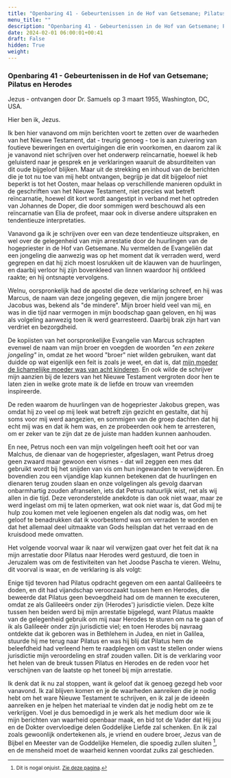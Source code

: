 ```yaml
---
title: "Openbaring 41 - Gebeurtenissen in de Hof van Getsemane; Pilatus en Herodes"
menu_title: ""
description: "Openbaring 41 - Gebeurtenissen in de Hof van Getsemane; Pilatus en Herodes"
date: 2024-02-01 06:00:01+00:41
draft: False
hidden: True
weight:
---
```

### Openbaring 41 - Gebeurtenissen in de Hof van Getsemane; Pilatus en Herodes

Jezus - ontvangen door Dr. Samuels op 3 maart 1955, Washington, DC, USA.

Hier ben ik, Jezus.

Ik ben hier vanavond om mijn berichten voort te zetten over de waarheden van het Nieuwe Testament, dat - treurig genoeg - toe is aan zuivering van foutieve beweringen en overtuigingen die erin voorkomen, en daarom zal ik je vanavond niet schrijven over het onderwerp reïncarnatie, hoewel ik heb geluisterd naar je gesprek en je verklaringen waaruit de absurditeiten van dit oude bijgeloof blijken. Maar uit de strekking en inhoud van de berichten die je tot nu toe van mij hebt ontvangen, begrijp je dat dit bijgeloof niet beperkt is tot het Oosten, maar helaas op verschillende manieren opduikt in de geschriften van het Nieuwe Testament, niet precies wat betreft reïncarnatie, hoewel dit kort wordt aangestipt in verband met het optreden van Johannes de Doper, die door sommigen werd beschouwd als een reïncarnatie van Elia de profeet, maar ook in diverse andere uitspraken en tendentieuze interpretaties.

Vanavond ga ik je schrijven over een van deze tendentieuze uitspraken, en wel over de gelegenheid van mijn arrestatie door de huurlingen van de hogepriester in de Hof van Getsemane. Nu vermelden de Evangeliën dat een jongeling die aanwezig was op het moment dat ik verraden werd, werd gegrepen en dat hij zich moest losrukken uit de klauwen van de huurlingen, en daarbij verloor hij zijn bovenkleed van linnen waardoor hij ontkleed raakte; en hij ontsnapte vervolgens.

Welnu, oorspronkelijk had de apostel die deze verklaring schreef, en hij was Marcus, de naam van deze jongeling gegeven, die mijn jongere broer Jacobus was, bekend als "de mindere". Mijn broer hield veel van mij, en was in die tijd naar vermogen in mijn boodschap gaan geloven, en hij was als volgeling aanwezig toen ik werd gearresteerd. Daarbij brak zijn hart van verdriet en bezorgdheid.

De kopiisten van het oorspronkelijke Evangelie van Marcus schrapten evenwel de naam van mijn broer en voegden de woorden *"en een zekere jongeling"* in, omdat ze het woord "broer" niet wilden gebruiken, want dat duidde op wat eigenlijk een feit is zoals je weet, en dat is, dat [mijn moeder de lichamelijke moeder was van acht kinderen](/4-nl-contemporary-messages/4-1-nl-cont-messages-by-date/4-1-5-nl-messages-2001/nl-2001-10-8-1-hr-judas/). En ook wilde de schrijver mijn aanzien bij de lezers van het Nieuwe Testament vergroten door hen te laten zien in welke grote mate ik de liefde en trouw van vreemden inspireerde.

De reden waarom de huurlingen van de hogepriester Jakobus grepen, was omdat hij zo veel op mij leek wat betreft zijn gezicht en gestalte, dat hij soms voor mij werd aangezien, en sommigen van de groep dachten dat hij echt mij was en dat ik hem was, en ze probeerden ook hem te arresteren, om er zeker van te zijn dat ze de juiste man hadden kunnen aanhouden.

En nee, Petrus noch een van mijn volgelingen heeft ooit het oor van Malchus, de dienaar van de hogepriester, afgeslagen, want Petrus droeg geen zwaard maar gewoon een vismes - dat wil zeggen een mes dat gebruikt wordt bij het snijden van vis om hun ingewanden te verwijderen. En bovendien zou een vijandige klap kunnen betekenen dat de huurlingen en dienaren terug zouden slaan en onze volgelingen als gevolg daarvan onbarmhartig zouden afranselen, iets dat Petrus natuurlijk wist, net als wij allen in die tijd. Deze veronderstelde anekdote is dan ook niet waar, maar ze werd ingelast om mij te laten opmerken, wat ook niet waar is, dat God mij te hulp zou komen met vele legioenen engelen als dat nodig was, om het geloof te benadrukken dat ik voorbestemd was om verraden te worden en dat het allemaal deel uitmaakte van Gods heilsplan dat het verraad en de kruisdood mede omvatten.

Het volgende voorval waar ik naar wil verwijzen gaat over het feit dat ik na mijn arrestatie door Pilatus naar Herodes werd gestuurd, die toen in Jeruzalem was om de festiviteiten van het Joodse Pascha te vieren. Welnu, dit voorval is waar, en de verklaring is als volgt:

Enige tijd tevoren had Pilatus opdracht gegeven om een aantal Galileeërs te doden, en dit had vijandschap veroorzaakt tussen hem en Herodes, die beweerde dat Pilatus geen bevoegdheid had om de mannen te executeren, omdat ze als Galileeërs onder zijn (Herodes') jurisdictie vielen. Deze kilte tussen hen beiden werd bij mijn arrestatie bijgelegd, want Pilatus maakte van de gelegenheid gebruik om mij naar Herodes te sturen om na te gaan of ik als Galileeër onder zijn jurisdictie viel; en toen Herodes bij navraag ontdekte dat ik geboren was in Bethlehem in Judea, en niet in Galilea, stuurde hij me terug naar Pilatus en was hij blij dat Pilatus hem de beleefdheid had verleend hem te raadplegen om vast te stellen onder wiens jurisdictie mijn veroordeling en straf zouden vallen. Dit is de verklaring voor het helen van de breuk tussen Pilatus en Herodes en de reden voor het verschijnen van de laatste op het toneel bij mijn arrestatie.

Ik denk dat ik nu zal stoppen, want ik geloof dat ik genoeg gezegd heb voor vanavond. Ik zal blijven komen en je de waarheden aanreiken die je nodig hebt om het ware Nieuwe Testament te schrijven, en ik zal je de ideeën aanreiken en je helpen het materiaal te vinden dat je nodig hebt om ze te verkrijgen. Voel je dus bemoedigd in je werk als het medium door wie ik mijn berichten van waarheid openbaar maak, en bid tot de Vader dat Hij jou en de Dokter overvloedige delen Goddelijke Liefde zal schenken. En ik zal zoals gewoonlijk ondertekenen als, je vriend en oudere broer, Jezus van de Bijbel en Meester van de Goddelijke Hemelen, die spoedig zullen sluiten [^1], en de mensheid moet de waarheid kennen voordat zulks zal geschieden.
<small>

[^1]: Dit is nogal onjuist. [Zie deze pagina](/4-nl-contemporary-messages/4-1-nl-cont-messages-by-date/4-1-5-nl-messages-2001/nl-2001-9-3-1-hr-judas/).
